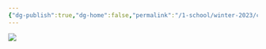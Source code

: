 ```yaml
---
{"dg-publish":true,"dg-home":false,"permalink":"/1-school/winter-2023/csc-148/preps/prep-7/","dgPassFrontmatter":true}
---
```


![](https://i.imgur.com/NwTavYM.png)
